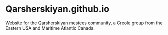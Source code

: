 # Qarsherskiyan.github.io
Website for the Qarsherskiyan mestees community, a Creole group from the Eastern USA and Maritime Atlantic Canada.
